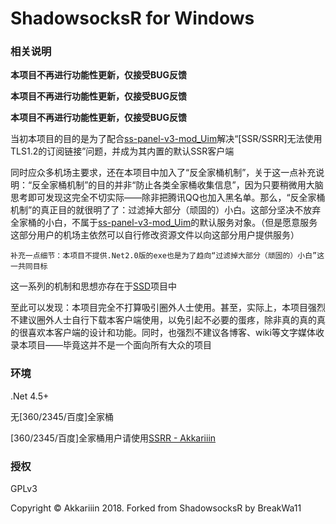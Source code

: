 ShadowsocksR for Windows
=======================

### 相关说明

**本项目不再进行功能性更新，仅接受BUG反馈**

**本项目不再进行功能性更新，仅接受BUG反馈**

**本项目不再进行功能性更新，仅接受BUG反馈**

当初本项目的目的是为了配合[ss-panel-v3-mod_Uim](https://github.com/NimaQu/ss-panel-v3-mod_Uim)解决“\[SSR/SSRR\]无法使用TLS1.2的订阅链接”问题，并成为其内置的默认SSR客户端

同时应众多机场主要求，还在本项目中加入了“反全家桶机制”，关于这一点补充说明：“反全家桶机制”的目的并非“防止各类全家桶收集信息”，因为只要稍微用大脑思考即可发现这完全不切实际——除非把腾讯QQ也加入黑名单。那么，“反全家桶机制”的真正目的就很明了了：过滤掉大部分（顽固的）小白。这部分坚决不放弃全家桶的小白，不属于[ss-panel-v3-mod_Uim](https://github.com/NimaQu/ss-panel-v3-mod_Uim)的默认服务对象。（但是愿意服务这部分用户的机场主依然可以自行修改资源文件以向这部分用户提供服务）

`补充一点细节：本项目不提供.Net2.0版的exe也是为了趋向“过滤掉大部分（顽固的）小白”这一共同目标`

这一系列的机制和思想亦存在于[SSD](https://github.com/CGDF-Github/SSD-Windows)项目中

至此可以发现：本项目完全不打算吸引圈外人士使用。甚至，实际上，本项目强烈不建议圈外人士自行下载本客户端使用，以免引起不必要的蛋疼，除非真的真的真的很喜欢本客户端的设计和功能。同时，也强烈不建议各博客、wiki等文字媒体收录本项目——毕竟这并不是一个面向所有大众的项目

### 环境

.Net 4.5+

无\[360/2345/百度\]全家桶

\[360/2345/百度\]全家桶用户请使用[SSRR - Akkariiin](https://github.com/shadowsocksrr/shadowsocksr-csharp)

### 授权

GPLv3

Copyright © Akkariiin 2018. Forked from ShadowsocksR by BreakWa11
